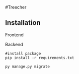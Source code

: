 #Treecher

## Installation
Frontend


Backend
```
#install package
pip install -r requirements.txt

py manage.py migrate
```
 
